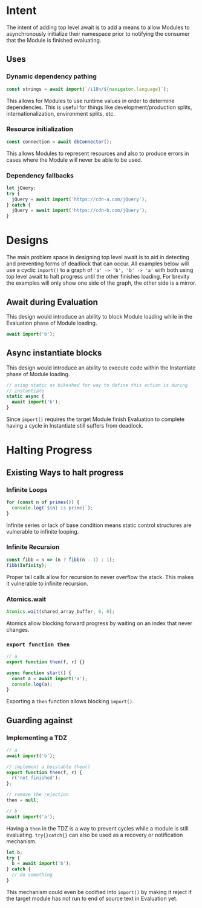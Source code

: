 # Intent

The intent of adding top level await is to add a means to allow Modules
to asynchronously initialize their namespace prior to notifying the consumer
that the Module is finished evaluating.

## Uses

### Dynamic dependency pathing

```mjs
const strings = await import(`/i18n/${navigator.language}`);
```

This allows for Modules to use runtime values in order to determine
dependencies. This is useful for things like development/production splits,
internationalization, environment splits, etc.

### Resource initialization

```mjs
const connection = await dbConnector();
```

This allows Modules to represent resources and also to produce errors in 
cases where the Module will never be able to be used.

### Dependency fallbacks

```mjs
let jQuery;
try {
  jQuery = await import('https://cdn-a.com/jQuery');
} catch {
  jQuery = await import('https://cdn-b.com/jQuery');
}
```

# Designs

The main problem space in designing top level await is to aid in detecting
and preventing forms of deadlock that can occur. All examples below will
use a cyclic `import()` to a graph of `'a' -> 'b', 'b' -> 'a'` with both using
top level await to halt progress until the other finishes loading. For brevity
the examples will only show one side of the graph, the other side is a mirror.

## Await during Evaluation

This design would introduce an ability to block Module loading while in the
Evaluation phase of Module loading.

```mjs
await import('b');
```

## Async instantiate blocks

This design would introduce an ability to execute code within the Instantiate
phase of Module loading.

```mjs
// using static as bikeshed for way to define this action is during
// instantiate
static async {
  await import('b');
}
```

Since `import()` requires the target Module finish Evaluation to complete
having a cycle in Instantiate still suffers from deadlock.

# Halting Progress

## Existing Ways to halt progress

### Infinite Loops

```mjs
for (const n of primes()) {
  console.log(`${n} is prime}`);
}
```

Infinite series or lack of base condition means static control structures
are vulnerable to infinite looping.

### Infinite Recursion

```mjs
const fibb = n => (n ? fibb(n - 1) : 1);
fibb(Infinity);
```

Proper tail calls allow for recursion to never overflow the stack. This makes
it vulnerable to infinite recursion.

### Atomics.wait

```mjs
Atomics.wait(shared_array_buffer, 0, 0);
```

Atomics allow blocking forward progress by waiting on an index that never changes.

### `export function then`

```mjs
// a
export function then(f, r) {}
```

```mjs
async function start() {
  const a = await import('a');
  console.log(a);
}
```

Exporting a `then` function allows blocking `import()`.


## Guarding against

### Implementing a TDZ

```mjs
// a
await import('b');

// implement a hoistable then()
export function then(f, r) {
  r('not finished');
};

// remove the rejection
then = null;
```

```mjs
// b
await import('a');
```

Having a `then` in the TDZ is a way to prevent cycles while a module is still 
evaluating. `try{}catch{}` can also be used as a recovery or notification
mechanism.

```mjs
let b;
try {
  b = await import('b');
} catch {
  // do something
}
```

This mechanism could even be codified into `import()` by making it reject if
the target module has not run to end of source text in Evaluation yet.
